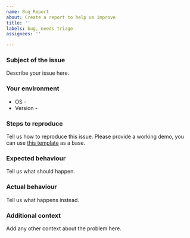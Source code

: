 ```yaml
---
name: Bug Report
about: Create a report to help us improve
title: ''
labels: bug, needs triage
assignees: ''

---
```


### Subject of the issue
Describe your issue here.

### Your environment
* OS - 
* Version - 

### Steps to reproduce
Tell us how to reproduce this issue. Please provide a working demo, you can use [this template](https://plnkr.co/edit/XorWgI?p=preview) as a base.

### Expected behaviour
Tell us what should happen.

### Actual behaviour
Tell us what happens instead.

### Additional context
Add any other context about the problem here.
